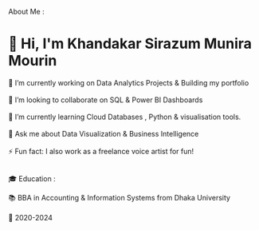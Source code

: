 

About Me :
# 👋 Hi, I'm Khandakar Sirazum Munira Mourin

🔭 I’m currently working on Data Analytics Projects & Building my portfolio<br><br>
🤝 I’m looking to collaborate on SQL & Power BI Dashboards <br><br>
🌱 I’m currently learning Cloud Databases , Python & visualisation tools. <br><br>
💬 Ask me about Data Visualization & Business Intelligence<br><br>
⚡ Fun fact: I also work as a freelance voice artist for fun!<br><br>

🎓 Education :

📚 BBA in Accounting & Information Systems from Dhaka University<br><br>
📅 2020-2024

<!--
**szmmunira/szmmunira** is a ✨ _special_ ✨ repository because its `README.md` (this file) appears on your GitHub profile.

Here are some ideas to get you started:

- 🔭 I’m currently working on ...
- 🌱 I’m currently learning ...
- 👯 I’m looking to collaborate on ...
- 🤔 I’m looking for help with ...
- 💬 Ask me about ...
- 📫 How to reach me: ...
- 😄 Pronouns: ...
- ⚡ Fun fact: ...
-->
